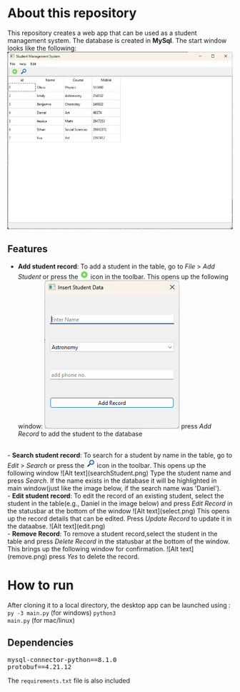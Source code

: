 # About this repository
 This repository creates a web app that can be used as a student management system. 
 The database is created in <b>MySql</b>.
 The start window looks like the following:
![Alt text](image.png)

## Features
 - <b>Add student record</b>: To add a student in the table, go to <i>File</i> > <i>Add Student</i> or press the <img src="icons/add.png" width=20> icon in the toolbar. This opens up the following window:
![Alt text](add.png)
press <i>Add Record</i> to add the student to the database
<br>
- <b>Search student record</b>: To search for a student by name in the table, go to <i>Edit</i> > <i>Search</i> or press the <img src="icons/search.png" width=20> icon in the toolbar. This opens up the following window
 ![Alt text](searchStudent.png)
 Type the student name and press <i>Search</i>. If the name exists in the database it will be highlighted in main window(just like the image below, if the search name was 'Daniel').
 <br>
- <b>Edit student record</b>: To edit the record of an existing student, select the student in the table(e.g., Daniel in the image below) and press <i>Edit Record</i> in the statusbar at the bottom of the window
![Alt text](select.png)
 This opens up the record details that can be edited. Press <i>Update Record</i> to update it in the dataabse. 
 ![Alt text](edit.png)
 <br>
- <b>Remove Record</b>: To remove a student record,select the student in the table and press <i>Delete Record</i> in the statusbar at the bottom of the window. This brings up the following window for confirmation.
![Alt text](remove.png)
 press <i>Yes</i> to delete the record.

# How to run
After cloning it to a local directory, the desktop app can be launched using :
<code>py -3 main.py</code> (for windows)
<code>python3 main.py</code> (for mac/linux)

## Dependencies

<pre>
mysql-connector-python==8.1.0
protobuf==4.21.12
</pre>

The `requirements.txt` file is also included